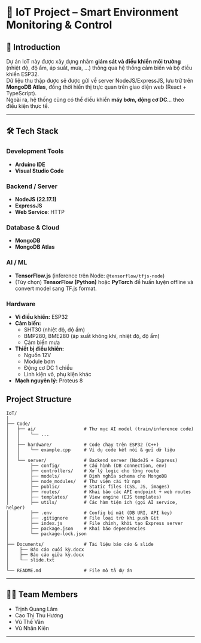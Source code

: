 # 🌱 IoT Project – Smart Environment Monitoring & Control

## 📌 Introduction

Dự án IoT này được xây dựng nhằm **giám sát và điều khiển môi trường** (nhiệt độ, độ ẩm, áp suất, mưa, …) thông qua hệ thống cảm biến và bộ điều khiển ESP32.  
Dữ liệu thu thập được sẽ được gửi về server NodeJS/ExpressJS, lưu trữ trên **MongoDB Atlas**, đồng thời hiển thị trực quan trên giao diện web (React + TypeScript).  
Ngoài ra, hệ thống cũng có thể điều khiển **máy bơm, động cơ DC**… theo điều kiện thực tế.

---

## 🛠️ Tech Stack

### Development Tools

- **Arduino IDE**
- **Visual Studio Code**

### Backend / Server

- **NodeJS (22.17.1)**
- **ExpressJS**
- **Web Service**: HTTP

### Database & Cloud

- **MongoDB**
- **MongoDB Atlas**

### AI / ML

- **TensorFlow.js** (inference trên Node: `@tensorflow/tfjs-node`)
- (Tùy chọn) **TensorFlow (Python)** hoặc **PyTorch** để huấn luyện offline và convert model sang TF.js format.

### Hardware

- **Vi điều khiển:** ESP32
- **Cảm biến:**
  - SHT30 (nhiệt độ, độ ẩm)
  - BMP280, BME280 (áp suất không khí, nhiệt độ, độ ẩm)
  - Cảm biến mưa
- **Thiết bị điều khiển:**
  - Nguồn 12V
  - Module bơm
  - Động cơ DC 1 chiều
  - Linh kiện vỏ, phụ kiện khác
- **Mạch nguyên lý:** Proteus 8

## Project Structure

```
IoT/
│
├── Code/
│   ├── ai/                  # Thư mục AI model (train/inference code)
│   │    └── ...
│   │
│   ├── hardware/            # Code chạy trên ESP32 (C++)
│   │    └── example.cpp     # Ví dụ code kết nối & gửi dữ liệu
│   │
│   └── server/              # Backend server (NodeJS + Express)
│        ├── config/         # Cấu hình (DB connection, env)
│        ├── controllers/    # Xử lý logic cho từng route
│        ├── models/         # Định nghĩa schema cho MongoDB
│        ├── node_modules/   # Thư viện cài từ npm
│        ├── public/         # Static files (CSS, JS, images)
│        ├── routes/         # Khai báo các API endpoint + web routes
│        ├── templates/      # View engine (EJS templates)
│        ├── utils/          # Các hàm tiện ích (gọi AI service, helper)
│        ├── .env            # Config bí mật (DB URI, API key)
│        ├── .gitignore      # File loại trừ khi push Git
│        ├── index.js        # File chính, khởi tạo Express server
│        ├── package.json    # Khai báo dependencies
│        └── package-lock.json
│
├── Documents/               # Tài liệu báo cáo & slide
│    ├── Báo cáo cuối kỳ.docx
│    ├── Báo cáo giữa kỳ.docx
│    └── slide.txt
│
└── README.md                # File mô tả dự án
```

---

## 👨‍💻 Team Members

- Trịnh Quang Lâm
- Cao Thị Thu Hương
- Vũ Thế Văn
- Vũ Nhân Kiên

---
